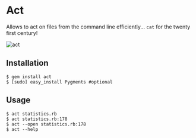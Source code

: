 # Act

Allows to act on files from the command line efficiently... `cat` for the twenty first century!

![act](http://cl.ly/image/0D2b2Y201l1E/Image%202014-04-04%20at%201.00.16%20am.png)

## Installation

```console
$ gem install act
$ [sudo] easy_install Pygments #optional
```

## Usage

```
$ act statistics.rb
$ act statistics.rb:178
$ act --open statistics.rb:178
$ act --help
```
